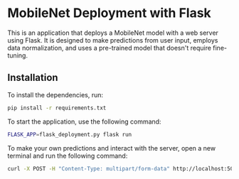 # MobileNet Deployment with Flask

This is an application that deploys a MobileNet model with a web server using Flask. 
It is designed to make predictions from user input, employs data normalization, and 
uses a pre-trained model that doesn't require fine-tuning.

## Installation

To install the dependencies, run:
```bash
pip install -r requirements.txt
```
To start the application, use the following command:

```bash
FLASK_APP=flask_deployment.py flask run
```
To make your own predictions and interact with the server, open a new terminal and run the following command:
```bash
curl -X POST -H "Content-Type: multipart/form-data" http://localhost:5000/predict -F "file=@kitten.jpg"
```